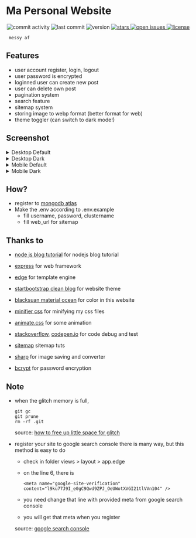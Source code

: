 # Ma Personal Website

<p style="text-align: center;">
  <img alt="commit activity" src="https://img.shields.io/github/commit-activity/m/EriecTanijaya/personal-website?style=for-the-badge" />
  <img alt="last commit" src="https://img.shields.io/github/last-commit/EriecTanijaya/personal-website.svg?style=for-the-badge" />
  <img alt="version" src="https://img.shields.io/badge/dynamic/json?color=blue&label=version&style=for-the-badge&query=version&url=https%3A%2F%2Fraw.githubusercontent.com%2FEriecTanijaya%2Fpersonal-website%2Fmaster%2Fpackage.json" />
  
  <a href="https://github.com/EriecTanijaya/personal-website/stargazers" title="stars">
    <img alt="stars" src="https://img.shields.io/github/stars/EriecTanijaya/personal-website?style=for-the-badge" />
  </a>
  
  <a href="https://github.com/EriecTanijaya/personal-website/issues" title="issues">
    <img alt="open issues" src="https://img.shields.io/github/issues/EriecTanijaya/personal-website?style=for-the-badge" />
  </a>
  
  <a href="  https://github.com/EriecTanijaya/personal-website/blob/glitch/LICENSE" title="license">
    <img alt="license" src="https://img.shields.io/github/license/EriecTanijaya/personal-website?style=for-the-badge" />
  </a>
</p>

     messy af

## Features
- user account register, login, logout
- user password is encrypted
- loginned user can create new post
- user can delete own post
- pagination system
- search feature
- sitemap system
- storing image to webp format (better format for web)
- theme toggler (can switch to dark mode!)

## Screenshot

[desktop-default]: https://cdn.glitch.com/f6f41a3d-4a40-45ac-86a0-52ef0a496c26%2Fdesktop-default.png?v=1574323753674 "desktop default"
[desktop-dark]: https://cdn.glitch.com/f6f41a3d-4a40-45ac-86a0-52ef0a496c26%2Fdesktop-dark.png?v=1574323786032 "desktop dark"
[mobile-default]: https://cdn.glitch.com/f6f41a3d-4a40-45ac-86a0-52ef0a496c26%2Fmobile-default.png?v=1574323937908 "mobile default"
[mobile-dark]: https://cdn.glitch.com/f6f41a3d-4a40-45ac-86a0-52ef0a496c26%2Fmobile-dark.png?v=1574323994015 "mobile dark"

<details>
  <summary>Desktop Default</summary>
  
  ![desktop default][desktop-default]
</details>

<details>
  <summary>Desktop Dark</summary>
  
  ![desktop dark][desktop-dark]
</details>

<details>
  <summary>Mobile Default</summary>
  
  ![mobile default][mobile-default]
</details>

<details>
  <summary>Mobile Dark</summary>
  
  ![mobile dark][mobile-dark]
</details>

## How?
- register to [mongodb atlas](https://www.mongodb.com/cloud/atlas)
- Make the .env according to .env.example
  - fill username, password, clustername
  - fill web_url for sitemap
  

## Thanks to

- [node js blog tutorial](https://vegibit.com/node-js-blog-tutorial/) for nodejs blog tutorial

- [express](https://github.com/expressjs/express) for web framework

- [edge](https://github.com/edge-js/edge) for template engine

- [startbootstrap clean blog](https://github.com/BlackrockDigital/startbootstrap-clean-blog) for website theme

- [blacksuan material ocean](https://blacksuan19.me/material-ocean) for color in this website

- [minifier css](https://cssminifier.com/) for minifying my css files

- [animate.css](https://github.com/daneden/animate.css) for some animation

- [stackoverflow](https://stackoverflow.com/), [codepen.io](https://codepen.io/) for code debug and test

- [sitemap](https://www.lazee.xyz/blog/express-sitemap-case-study/) sitemap tuts

- [sharp](https://github.com/lovell/sharp) for image saving and converter

- [bcrypt](https://github.com/dcodeIO/bcrypt.js) for password encryption


## Note

- when the glitch memory is full,

      git gc
      git prune
      rm -rf .git

  source: [how to free up little space for glitch](https://support.glitch.com/t/running-out-of-disk-space/3009)
  
- register your site to google search console
  there is many way, but this method is easy to do

    - check in folder views > layout > app.edge
    - on the line 6, there is
  
          <meta name="google-site-verification" content="l9ku77J9I_e0gC9Qwd9ZPJ_OeUWotXVGI21tlVVn104" />
          
    - you need change that line with provided meta from google search console
    - you will get that meta when you register

  source: [google search console](https://search.google.com/search-console)


